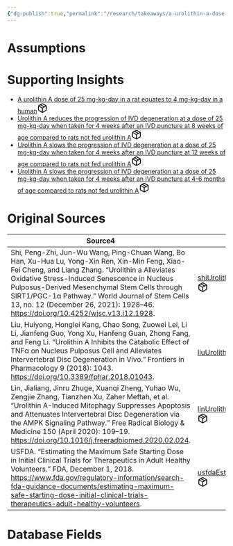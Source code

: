```yaml
---
{"dg-publish":true,"permalink":"/research/takeaways/a-urolithin-a-dose-of-at-least-4-mg-kg-day-may-reduce-the-progression-of-ivd-degeneration/"}
---
```


# Assumptions
<div><ul class="dataview list-view-ul"></ul></div>

# Supporting Insights
<div><ul class="dataview list-view-ul"><li><span><a data-tooltip-position="top" aria-label="Research/Insights/A urolithin A dose of 25 mg-kg-day in a rat equates to 4 mg-kg-day in a human.md" data-href="Research/Insights/A urolithin A dose of 25 mg-kg-day in a rat equates to 4 mg-kg-day in a human.md" href="Research/Insights/A urolithin A dose of 25 mg-kg-day in a rat equates to 4 mg-kg-day in a human.md" class="internal-link" target="_blank" rel="noopener" fileclass-name="Research Links">A urolithin A dose of 25 mg-kg-day in a rat equates to 4 mg-kg-day in a human</a><a class="metadata-menu fileclass-icon"><svg xmlns="http://www.w3.org/2000/svg" width="24" height="24" viewBox="0 0 24 24" fill="none" stroke="currentColor" stroke-width="2" stroke-linecap="round" stroke-linejoin="round" class="svg-icon lucide-package"><path d="m7.5 4.27 9 5.15"></path><path d="M21 8a2 2 0 0 0-1-1.73l-7-4a2 2 0 0 0-2 0l-7 4A2 2 0 0 0 3 8v8a2 2 0 0 0 1 1.73l7 4a2 2 0 0 0 2 0l7-4A2 2 0 0 0 21 16Z"></path><path d="m3.3 7 8.7 5 8.7-5"></path><path d="M12 22V12"></path></svg></a></span></li><li><span><a data-tooltip-position="top" aria-label="Research/Insights/Urolithin A reduces the progression of IVD degeneration at a dose of 25 mg-kg-day when taken for 4 weeks after an IVD puncture at 8 weeks of age compared to rats not fed urolithin A.md" data-href="Research/Insights/Urolithin A reduces the progression of IVD degeneration at a dose of 25 mg-kg-day when taken for 4 weeks after an IVD puncture at 8 weeks of age compared to rats not fed urolithin A.md" href="Research/Insights/Urolithin A reduces the progression of IVD degeneration at a dose of 25 mg-kg-day when taken for 4 weeks after an IVD puncture at 8 weeks of age compared to rats not fed urolithin A.md" class="internal-link" target="_blank" rel="noopener" fileclass-name="Research Links">Urolithin A reduces the progression of IVD degeneration at a dose of 25 mg-kg-day when taken for 4 weeks after an IVD puncture at 8 weeks of age compared to rats not fed urolithin A</a><a class="metadata-menu fileclass-icon"><svg xmlns="http://www.w3.org/2000/svg" width="24" height="24" viewBox="0 0 24 24" fill="none" stroke="currentColor" stroke-width="2" stroke-linecap="round" stroke-linejoin="round" class="svg-icon lucide-package"><path d="m7.5 4.27 9 5.15"></path><path d="M21 8a2 2 0 0 0-1-1.73l-7-4a2 2 0 0 0-2 0l-7 4A2 2 0 0 0 3 8v8a2 2 0 0 0 1 1.73l7 4a2 2 0 0 0 2 0l7-4A2 2 0 0 0 21 16Z"></path><path d="m3.3 7 8.7 5 8.7-5"></path><path d="M12 22V12"></path></svg></a></span></li><li><span><a data-tooltip-position="top" aria-label="Research/Insights/Urolithin A slows the progression of IVD degeneration at a dose of 25 mg-kg-day when taken for 4 weeks after an IVD puncture at 12 weeks of age compared to rats not fed urolithin A.md" data-href="Research/Insights/Urolithin A slows the progression of IVD degeneration at a dose of 25 mg-kg-day when taken for 4 weeks after an IVD puncture at 12 weeks of age compared to rats not fed urolithin A.md" href="Research/Insights/Urolithin A slows the progression of IVD degeneration at a dose of 25 mg-kg-day when taken for 4 weeks after an IVD puncture at 12 weeks of age compared to rats not fed urolithin A.md" class="internal-link" target="_blank" rel="noopener" fileclass-name="Research Links">Urolithin A slows the progression of IVD degeneration at a dose of 25 mg-kg-day when taken for 4 weeks after an IVD puncture at 12 weeks of age compared to rats not fed urolithin A</a><a class="metadata-menu fileclass-icon"><svg xmlns="http://www.w3.org/2000/svg" width="24" height="24" viewBox="0 0 24 24" fill="none" stroke="currentColor" stroke-width="2" stroke-linecap="round" stroke-linejoin="round" class="svg-icon lucide-package"><path d="m7.5 4.27 9 5.15"></path><path d="M21 8a2 2 0 0 0-1-1.73l-7-4a2 2 0 0 0-2 0l-7 4A2 2 0 0 0 3 8v8a2 2 0 0 0 1 1.73l7 4a2 2 0 0 0 2 0l7-4A2 2 0 0 0 21 16Z"></path><path d="m3.3 7 8.7 5 8.7-5"></path><path d="M12 22V12"></path></svg></a></span></li><li><span><a data-tooltip-position="top" aria-label="Research/Insights/Urolithin A slows the progression of IVD degeneration at a dose of 25 mg-kg-day when taken for 4 weeks after an IVD puncture at 4-6 months of age compared to rats not fed urolithin A.md" data-href="Research/Insights/Urolithin A slows the progression of IVD degeneration at a dose of 25 mg-kg-day when taken for 4 weeks after an IVD puncture at 4-6 months of age compared to rats not fed urolithin A.md" href="Research/Insights/Urolithin A slows the progression of IVD degeneration at a dose of 25 mg-kg-day when taken for 4 weeks after an IVD puncture at 4-6 months of age compared to rats not fed urolithin A.md" class="internal-link" target="_blank" rel="noopener" fileclass-name="Research Links">Urolithin A slows the progression of IVD degeneration at a dose of 25 mg-kg-day when taken for 4 weeks after an IVD puncture at 4-6 months of age compared to rats not fed urolithin A</a><a class="metadata-menu fileclass-icon"><svg xmlns="http://www.w3.org/2000/svg" width="24" height="24" viewBox="0 0 24 24" fill="none" stroke="currentColor" stroke-width="2" stroke-linecap="round" stroke-linejoin="round" class="svg-icon lucide-package"><path d="m7.5 4.27 9 5.15"></path><path d="M21 8a2 2 0 0 0-1-1.73l-7-4a2 2 0 0 0-2 0l-7 4A2 2 0 0 0 3 8v8a2 2 0 0 0 1 1.73l7 4a2 2 0 0 0 2 0l7-4A2 2 0 0 0 21 16Z"></path><path d="m3.3 7 8.7 5 8.7-5"></path><path d="M12 22V12"></path></svg></a></span></li></ul></div>

# Original Sources
<div><table class="dataview table-view-table"><thead class="table-view-thead"><tr class="table-view-tr-header"><th class="table-view-th"><span>Source</span><span class="dataview small-text">4</span></th><th class="table-view-th"><span>Citation Key</span></th></tr></thead><tbody class="table-view-tbody"><tr><td><span>Shi, Peng-Zhi, Jun-Wu Wang, Ping-Chuan Wang, Bo Han, Xu-Hua Lu, Yong-Xin Ren, Xin-Min Feng, Xiao-Fei Cheng, and Liang Zhang. “Urolithin a Alleviates Oxidative Stress-Induced Senescence in Nucleus Pulposus-Derived Mesenchymal Stem Cells through SIRT1/PGC-1α Pathway.” World Journal of Stem Cells 13, no. 12 (December 26, 2021): 1928–46. <a rel="noopener" class="external-link" href="https://doi.org/10.4252/wjsc.v13.i12.1928" target="_blank">https://doi.org/10.4252/wjsc.v13.i12.1928</a>.</span></td><td><span><a data-tooltip-position="top" aria-label="Research/Evidence Sources/shiUrolithinAlleviatesOxidative2021.md" data-href="Research/Evidence Sources/shiUrolithinAlleviatesOxidative2021.md" href="Research/Evidence Sources/shiUrolithinAlleviatesOxidative2021.md" class="internal-link" target="_blank" rel="noopener" fileclass-name="Research Links">shiUrolithinAlleviatesOxidative2021</a><a class="metadata-menu fileclass-icon"><svg xmlns="http://www.w3.org/2000/svg" width="24" height="24" viewBox="0 0 24 24" fill="none" stroke="currentColor" stroke-width="2" stroke-linecap="round" stroke-linejoin="round" class="svg-icon lucide-package"><path d="m7.5 4.27 9 5.15"></path><path d="M21 8a2 2 0 0 0-1-1.73l-7-4a2 2 0 0 0-2 0l-7 4A2 2 0 0 0 3 8v8a2 2 0 0 0 1 1.73l7 4a2 2 0 0 0 2 0l7-4A2 2 0 0 0 21 16Z"></path><path d="m3.3 7 8.7 5 8.7-5"></path><path d="M12 22V12"></path></svg></a></span></td></tr><tr><td><span>Liu, Huiyong, Honglei Kang, Chao Song, Zuowei Lei, Li Li, Jianfeng Guo, Yong Xu, Hanfeng Guan, Zhong Fang, and Feng Li. “Urolithin A Inhibits the Catabolic Effect of TNFα on Nucleus Pulposus Cell and Alleviates Intervertebral Disc Degeneration in Vivo.” Frontiers in Pharmacology 9 (2018): 1043. <a rel="noopener" class="external-link" href="https://doi.org/10.3389/fphar.2018.01043" target="_blank">https://doi.org/10.3389/fphar.2018.01043</a>.</span></td><td><span><a data-tooltip-position="top" aria-label="Research/Evidence Sources/liuUrolithinInhibitsCatabolic2018.md" data-href="Research/Evidence Sources/liuUrolithinInhibitsCatabolic2018.md" href="Research/Evidence Sources/liuUrolithinInhibitsCatabolic2018.md" class="internal-link" target="_blank" rel="noopener" fileclass-name="Research Links">liuUrolithinInhibitsCatabolic2018</a><a class="metadata-menu fileclass-icon"><svg xmlns="http://www.w3.org/2000/svg" width="24" height="24" viewBox="0 0 24 24" fill="none" stroke="currentColor" stroke-width="2" stroke-linecap="round" stroke-linejoin="round" class="svg-icon lucide-package"><path d="m7.5 4.27 9 5.15"></path><path d="M21 8a2 2 0 0 0-1-1.73l-7-4a2 2 0 0 0-2 0l-7 4A2 2 0 0 0 3 8v8a2 2 0 0 0 1 1.73l7 4a2 2 0 0 0 2 0l7-4A2 2 0 0 0 21 16Z"></path><path d="m3.3 7 8.7 5 8.7-5"></path><path d="M12 22V12"></path></svg></a></span></td></tr><tr><td><span>Lin, Jialiang, Jinru Zhuge, Xuanqi Zheng, Yuhao Wu, Zengjie Zhang, Tianzhen Xu, Zaher Meftah, et al. “Urolithin A-Induced Mitophagy Suppresses Apoptosis and Attenuates Intervertebral Disc Degeneration via the AMPK Signaling Pathway.” Free Radical Biology &amp; Medicine 150 (April 2020): 109–19. <a rel="noopener" class="external-link" href="https://doi.org/10.1016/j.freeradbiomed.2020.02.024" target="_blank">https://doi.org/10.1016/j.freeradbiomed.2020.02.024</a>.</span></td><td><span><a data-tooltip-position="top" aria-label="Research/Evidence Sources/linUrolithinAinducedMitophagy2020.md" data-href="Research/Evidence Sources/linUrolithinAinducedMitophagy2020.md" href="Research/Evidence Sources/linUrolithinAinducedMitophagy2020.md" class="internal-link" target="_blank" rel="noopener" fileclass-name="Research Links">linUrolithinAinducedMitophagy2020</a><a class="metadata-menu fileclass-icon"><svg xmlns="http://www.w3.org/2000/svg" width="24" height="24" viewBox="0 0 24 24" fill="none" stroke="currentColor" stroke-width="2" stroke-linecap="round" stroke-linejoin="round" class="svg-icon lucide-package"><path d="m7.5 4.27 9 5.15"></path><path d="M21 8a2 2 0 0 0-1-1.73l-7-4a2 2 0 0 0-2 0l-7 4A2 2 0 0 0 3 8v8a2 2 0 0 0 1 1.73l7 4a2 2 0 0 0 2 0l7-4A2 2 0 0 0 21 16Z"></path><path d="m3.3 7 8.7 5 8.7-5"></path><path d="M12 22V12"></path></svg></a></span></td></tr><tr><td><span>USFDA. “Estimating the Maximum Safe Starting Dose in Initial Clinical Trials for Therapeutics in Adult Healthy Volunteers.” FDA, December 1, 2018. <a rel="noopener" class="external-link" href="https://www.fda.gov/regulatory-information/search-fda-guidance-documents/estimating-maximum-safe-starting-dose-initial-clinical-trials-therapeutics-adult-healthy-volunteers" target="_blank">https://www.fda.gov/regulatory-information/search-fda-guidance-documents/estimating-maximum-safe-starting-dose-initial-clinical-trials-therapeutics-adult-healthy-volunteers</a>.</span></td><td><span><a data-tooltip-position="top" aria-label="Research/Evidence Sources/usfdaEstimatingMaximumSafe2018.md" data-href="Research/Evidence Sources/usfdaEstimatingMaximumSafe2018.md" href="Research/Evidence Sources/usfdaEstimatingMaximumSafe2018.md" class="internal-link" target="_blank" rel="noopener" fileclass-name="Research Links">usfdaEstimatingMaximumSafe2018</a><a class="metadata-menu fileclass-icon"><svg xmlns="http://www.w3.org/2000/svg" width="24" height="24" viewBox="0 0 24 24" fill="none" stroke="currentColor" stroke-width="2" stroke-linecap="round" stroke-linejoin="round" class="svg-icon lucide-package"><path d="m7.5 4.27 9 5.15"></path><path d="M21 8a2 2 0 0 0-1-1.73l-7-4a2 2 0 0 0-2 0l-7 4A2 2 0 0 0 3 8v8a2 2 0 0 0 1 1.73l7 4a2 2 0 0 0 2 0l7-4A2 2 0 0 0 21 16Z"></path><path d="m3.3 7 8.7 5 8.7-5"></path><path d="M12 22V12"></path></svg></a></span></td></tr></tbody></table></div>

# Database Fields